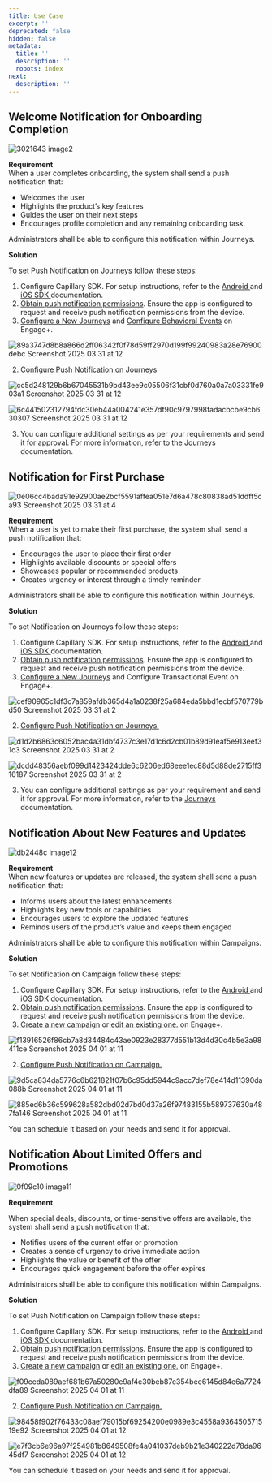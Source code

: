 ```yaml
---
title: Use Case
excerpt: ''
deprecated: false
hidden: false
metadata:
  title: ''
  description: ''
  robots: index
next:
  description: ''
---
```

## Welcome Notification for Onboarding Completion

![3021643 image2](https://files.readme.io/3021643-image2.png)

**Requirement**\
 When a user completes onboarding, the system shall send a push notification that:

* Welcomes the user
* Highlights the product’s key features
* Guides the user on their next steps
* Encourages profile completion and any remaining onboarding task.

Administrators shall be able to configure this notification within Journeys.

**Solution**

To set Push Notification on Journeys follow these steps:

1. Configure Capillary SDK. For setup instructions, refer to the [Android ](https://docs.capillarytech.com/docs/push-notification)and [iOS SDK ](https://docs.capillarytech.com/docs/configure-push-notifications)documentation.
2. [Obtain push notification permissions](https://docs.capillarytech.com/docs/getting-started-with-push#obtaining-push-permissions). Ensure the app is configured to request and receive push notification permissions from the device.
3. [Configure a New Journeys](https://docs.capillarytech.com/docs/configure-journey) and [Configure Behavioral Events](https://docs.capillarytech.com/docs/setup-test-behavioral-events) on Engage+. 

![89a3747d8b8a866d2ff06342f0f78d59ff2970d199f99240983a28e76900debc Screenshot 2025 03 31 at 12](https://files.readme.io/89a3747d8b8a866d2ff06342f0f78d59ff2970d199f99240983a28e76900debc-Screenshot_2025-03-31_at_12.31.17_PM.png)

2. [Configure Push Notification on Journeys](https://docs.capillarytech.com/docs/creating-and-sending-push-notifications#push-notifications-on-journeys)

![cc5d248129b6b67045531b9bd43ee9c05506f31cbf0d760a0a7a03331fe903a1 Screenshot 2025 03 31 at 12](https://files.readme.io/cc5d248129b6b67045531b9bd43ee9c05506f31cbf0d760a0a7a03331fe903a1-Screenshot_2025-03-31_at_12.08.57_PM.png)

![6c441502312794fdc30eb44a004241e357df90c9797998fadacbcbe9cb630307 Screenshot 2025 03 31 at 12](https://files.readme.io/6c441502312794fdc30eb44a004241e357df90c9797998fadacbcbe9cb630307-Screenshot_2025-03-31_at_12.09.53_PM.png)

3. You can configure additional settings as per your requirements and send it for approval. For more information, refer to the [Journeys](https://docs.capillarytech.com/docs/journeys) documentation.

## Notification for First Purchase

![0e06cc4bada91e92900ae2bcf5591affea051e7d6a478c80838ad51ddff5ca93 Screenshot 2025 03 31 at 4](https://files.readme.io/0e06cc4bada91e92900ae2bcf5591affea051e7d6a478c80838ad51ddff5ca93-Screenshot_2025-03-31_at_4.17.39_PM.png)

**Requirement**\
When a user is yet to make their first purchase, the system shall send a push notification that:

* Encourages the user to place their first order
* Highlights available discounts or special offers
* Showcases popular or recommended products
* Creates urgency or interest through a timely reminder

Administrators shall be able to configure this notification within Journeys.

**Solution**

To set Notification on Journeys follow these steps:

1. Configure Capillary SDK. For setup instructions, refer to the [Android ](https://docs.capillarytech.com/docs/push-notification)and [iOS SDK ](https://docs.capillarytech.com/docs/configure-push-notifications)documentation.
2. [Obtain push notification permissions](https://docs.capillarytech.com/docs/getting-started-with-push#obtaining-push-permissions). Ensure the app is configured to request and receive push notification permissions from the device.
3. [Configure a New Journeys](https://docs.capillarytech.com/docs/configure-journey) and Configure Transactional Event on Engage+.

![cef90965c1df3c7a859afdb365d4a1a0238f25a684eda5bbd1ecbf570779bd50 Screenshot 2025 03 31 at 2](https://files.readme.io/cef90965c1df3c7a859afdb365d4a1a0238f25a684eda5bbd1ecbf570779bd50-Screenshot_2025-03-31_at_2.21.57_PM.png)

2. [Configure Push Notification on Journeys.](https://docs.capillarytech.com/docs/creating-and-sending-push-notifications#push-notifications-on-journeys)

![d1d2b6863c6052bac4a31dbf4737c3e17d1c6d2cb01b89d91eaf5e913eef31c3 Screenshot 2025 03 31 at 2](https://files.readme.io/d1d2b6863c6052bac4a31dbf4737c3e17d1c6d2cb01b89d91eaf5e913eef31c3-Screenshot_2025-03-31_at_2.40.37_PM.png)

![dcdd48356aebf099d1423424dde6c6206ed68eee1ec88d5d88de2715ff316187 Screenshot 2025 03 31 at 2](https://files.readme.io/dcdd48356aebf099d1423424dde6c6206ed68eee1ec88d5d88de2715ff316187-Screenshot_2025-03-31_at_2.47.22_PM.png)

3. You can configure additional settings as per your requirement and send it for approval. For more information, refer to the [Journeys](https://docs.capillarytech.com/docs/journeys) documentation.

## Notification About New Features and Updates

![db2448c image12](https://files.readme.io/db2448c-image12.png)

**Requirement**\
When new features or updates are released, the system shall send a push notification that:

* Informs users about the latest enhancements
* Highlights key new tools or capabilities
* Encourages users to explore the updated features
* Reminds users of the product’s value and keeps them engaged

Administrators shall be able to configure this notification within Campaigns.

**Solution**

To set Notification on Campaign follow these steps:

1. Configure Capillary SDK. For setup instructions, refer to the [Android ](https://docs.capillarytech.com/docs/push-notification)and [iOS SDK ](https://docs.capillarytech.com/docs/configure-push-notifications)documentation.
2. [Obtain push notification permissions](https://docs.capillarytech.com/docs/getting-started-with-push#obtaining-push-permissions). Ensure the app is configured to request and receive push notification permissions from the device.
3. [Create a new campaign](https://docs.capillarytech.com/docs/create-a-campaign) or [edit an existing one.](https://docs.capillarytech.com/docs/modify-a-campaign) on Engage+.

![f13916526f86cb7a8d34484c43ae0923e28377d551b13d4d30c4b5e3a98411ce Screenshot 2025 04 01 at 11](https://files.readme.io/f13916526f86cb7a8d34484c43ae0923e28377d551b13d4d30c4b5e3a98411ce-Screenshot_2025-04-01_at_11.35.14_AM.png)

2. [Configure Push Notification on Campaign. ](https://docs.capillarytech.com/docs/creating-and-sending-push-notifications#push-notifications-on-campaigns)

![9d5ca834da5776c6b621821f07b6c95dd5944c9acc7def78e414d11390da088b Screenshot 2025 04 01 at 11](https://files.readme.io/9d5ca834da5776c6b621821f07b6c95dd5944c9acc7def78e414d11390da088b-Screenshot_2025-04-01_at_11.40.57_AM.png)

![885ed6b36c599628a582dbd02d7bd0d37a26f97483155b589737630a487fa146 Screenshot 2025 04 01 at 11](https://files.readme.io/885ed6b36c599628a582dbd02d7bd0d37a26f97483155b589737630a487fa146-Screenshot_2025-04-01_at_11.42.20_AM.png)

You can schedule it based on your needs and send it for approval.

## Notification About Limited Offers and Promotions

![0f09c10 image11](https://files.readme.io/0f09c10-image11.png)

**Requirement**

When special deals, discounts, or time-sensitive offers are available, the system shall send a push notification that:

* Notifies users of the current offer or promotion
* Creates a sense of urgency to drive immediate action
* Highlights the value or benefit of the offer
* Encourages quick engagement before the offer expires

Administrators shall be able to configure this notification within Campaigns.

**Solution**

To set Push Notification on Campaign follow these steps:

1. Configure Capillary SDK. For setup instructions, refer to the [Android ](https://docs.capillarytech.com/docs/push-notification)and [iOS SDK ](https://docs.capillarytech.com/docs/configure-push-notifications)documentation.
2. [Obtain push notification permissions](https://docs.capillarytech.com/docs/getting-started-with-push#obtaining-push-permissions). Ensure the app is configured to request and receive push notification permissions from the device.
3. [Create a new campaign](https://docs.capillarytech.com/docs/create-a-campaign) or [edit an existing one.](https://docs.capillarytech.com/docs/modify-a-campaign) on Engage+.

![f09ceda089aef681b67a50280e9af4e30beb87e354bee6145d84e6a7724dfa89 Screenshot 2025 04 01 at 11](https://files.readme.io/f09ceda089aef681b67a50280e9af4e30beb87e354bee6145d84e6a7724dfa89-Screenshot_2025-04-01_at_11.35.14_AM.png)

2. [Configure Push Notification on Campaign. ](https://docs.capillarytech.com/docs/creating-and-sending-push-notifications#push-notifications-on-campaigns)

![98458f902f76433c08aef79015bf69254200e0989e3c4558a936450571519e92 Screenshot 2025 04 01 at 12](https://files.readme.io/98458f902f76433c08aef79015bf69254200e0989e3c4558a936450571519e92-Screenshot_2025-04-01_at_12.02.44_PM.png)

![e7f3cb6e96a97f254981b8649508fe4a041037deb9b21e340222d78da9645df7 Screenshot 2025 04 01 at 12](https://files.readme.io/e7f3cb6e96a97f254981b8649508fe4a041037deb9b21e340222d78da9645df7-Screenshot_2025-04-01_at_12.04.44_PM.png)

You can schedule it based on your needs and send it for approval.
